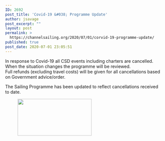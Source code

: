 ```yaml
---
ID: 2692
post_title: 'Covid-19 &#038; Programme Update'
author: jsavage
post_excerpt: ""
layout: post
permalink: >
  https://channelsailing.org/2020/07/01/corvid-19-programme-update/
published: true
post_date: 2020-07-01 23:05:51
---
```

<!-- wp:paragraph -->
<p>In response to Covid-19 all CSD events including charters are cancelled.   When the situation changes  the programme will be reviewed.  <br>Full refunds (excluding travel costs) will be given for all cancellations based on Government advice/order. </p>
<!-- /wp:paragraph -->

<!-- wp:paragraph -->
<p>The Sailing Programme has been updated to reflect cancellations received to date. </p>
<!-- /wp:paragraph -->

<!-- wp:image {"id":2698,"width":238,"height":118,"sizeSlug":"large","linkDestination":"custom"} -->
<figure class="wp-block-image size-large is-resized"><a href="https://channelsailing.org/wp-content/uploads/2020/05/CSD-2020-Sailing-Programme-24Apr20.pdf"><img src="https://channelsailing.org/wp-content/uploads/2020/05/image-1024x506.png" alt="" class="wp-image-2698" width="238" height="118"/></a></figure>
<!-- /wp:image -->

<!-- wp:paragraph -->
<p></p>
<!-- /wp:paragraph -->
